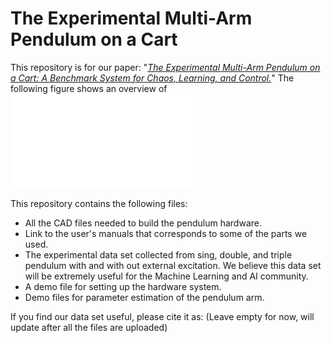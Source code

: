 # The Experimental Multi-Arm Pendulum on a Cart

This repository is for our paper: "*[The Experimental Multi-Arm Pendulum on a Cart: A Benchmark System for Chaos, Learning, and Control.]()*" The following figure shows an overview of ![experimental system.](OverviewSys.pdf)

This repository contains the following files:
- All the CAD files needed to build the pendulum hardware.
- Link to the user's manuals that corresponds to some of the parts we used.
- The experimental data set collected from sing, double, and triple pendulum with and with out external excitation. We believe this data set will be extremely useful for the Machine Learning and AI community.
- A demo file for setting up the hardware system.
- Demo files for parameter estimation of the pendulum arm.

If you find our data set useful, please cite it as: (Leave empty for now, will update after all the files are uploaded)



